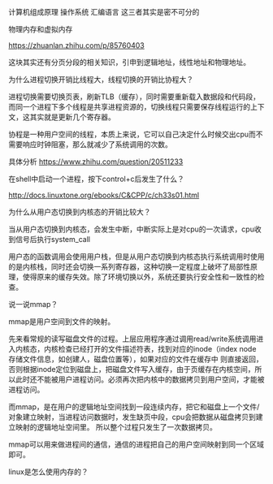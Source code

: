 计算机组成原理 操作系统  汇编语言 这三者其实是密不可分的



物理内存和虚拟内存

https://zhuanlan.zhihu.com/p/85760403

这块其实还有分页分段的相关知识，引申到逻辑地址，线性地址和物理地址。



为什么进程切换开销比线程大，线程切换的开销比协程大？

进程切换需要切换页表，刷新TLB（缓存），同时需要重新载入数据段和代码段，而同一个进程下多个线程是共享进程资源的，切换线程只需要保存线程运行的上下文，这其实就是更新几个寄存器。

协程是一种用户空间的线程，本质上来说，它可以自己决定什么时候交出cpu而不需要响应时钟阻塞，那么就减少了系统调用的次数。

具体分析 https://www.zhihu.com/question/20511233



在shell中启动一个进程，按下control+c后发生了什么？

http://docs.linuxtone.org/ebooks/C&CPP/c/ch33s01.html



为什么从用户态切换到内核态的开销比较大？

当从用户态切换到内核态，会发生中断，中断实际上是对cpu的一次请求，cpu收到信号后执行system_call

用户态的函数调用会使用用户栈，但是从用户态切换到内核态执行系统调用时使用的是内核栈，同时还会切换一系列寄存器，这种切换一定程度上破坏了局部性原理，使得原来的缓存失效。除了环境切换以外，系统还要执行安全性和一致性的检查。



说一说mmap？

mmap是用户空间到文件的映射。

先来看常规的读写磁盘文件的过程。上层应用程序通过调用read/write系统调用进入内核态，内核检查已经打开的文件描述符表，找到对应的inode（index node 存储文件信息，如创建人，磁盘位置等），如果对应的文件在缓存中 则直接返回，否则根据inode定位到磁盘上，把磁盘文件写入缓存，由于页缓存在内核空间，所以此时还不能被用户进程访问。必须再次把内核中的数据拷贝到用户空间，才能被进程访问。

而mmap，是在用户的逻辑地址空间找到一段连续内存，把它和磁盘上一个文件/对象建立映射，当进程访问数据时，发生缺页中段，cpu会把数据从磁盘拷贝到建立映射的逻辑地址空间里。 所以整个过程只发生了一次数据拷贝。

mmap可以用来做进程间的通信，通信的进程把自己的用户空间映射到同一个区域即可。





linux是怎么使用内存的？